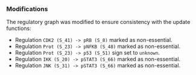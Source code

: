 ### Modifications

The regulatory graph was modified to ensure consistency with the update functions:

 - Regulation `CDK2 (S_41) -> pRB (S_8)` marked as non-essential.
 - Regulation `Prot (S_23) -> pNFKB (S_48)` marked as non-essential.
 - Regulation `Prot (S_23) -> p53 (S_51)` sign set to `unknown`.
 - Regulation `IKK (S_20) -> pSTAT3 (S_66)` marked as non-essential.
 - Regulation `JNK (S_31) -> pSTAT3 (S_66)` marked as non-essential.